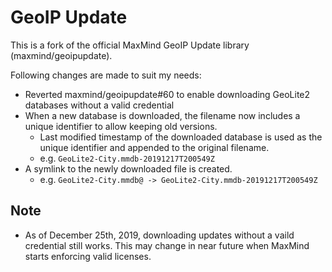 # GeoIP Update
This is a fork of the official MaxMind GeoIP Update library (maxmind/geoipupdate).

Following changes are made to suit my needs:
* Reverted maxmind/geoipupdate#60 to enable downloading GeoLite2 databases without a valid credential
* When a new database is downloaded, the filename now includes a unique identifier to allow keeping old versions.
  * Last modified timestamp of the downloaded database is used as the unique identifier and appended to the original filename.
  * e.g. `GeoLite2-City.mmdb-20191217T200549Z` 
* A symlink to the newly downloaded file is created.
  * e.g. `GeoLite2-City.mmdb@ -> GeoLite2-City.mmdb-20191217T200549Z`

## Note
* As of December 25th, 2019, downloading updates without a vaild credential still works.
  This may change in near future when MaxMind starts enforcing valid licenses.
